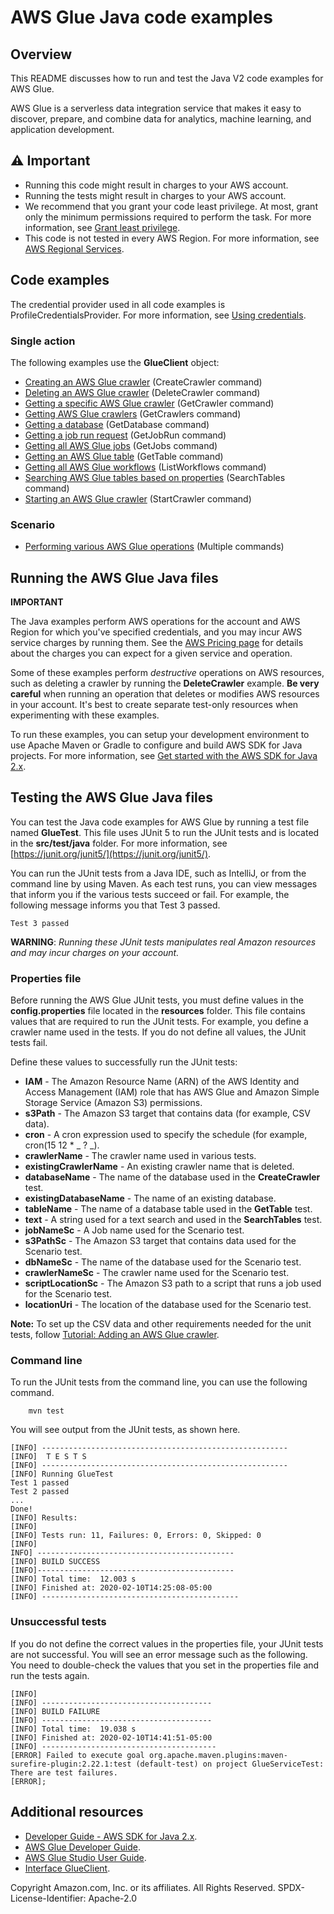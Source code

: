 # AWS Glue Java code examples

## Overview

This README discusses how to run and test the Java V2 code examples for AWS Glue.

AWS Glue is a serverless data integration service that makes it easy to discover, prepare, and combine data for analytics, machine learning, and application development.

## ⚠️ Important

-   Running this code might result in charges to your AWS account.
-   Running the tests might result in charges to your AWS account.
-   We recommend that you grant your code least privilege. At most, grant only the minimum permissions required to perform the task. For more information, see [Grant least privilege](https://docs.aws.amazon.com/IAM/latest/UserGuide/best-practices.html#grant-least-privilege).
-   This code is not tested in every AWS Region. For more information, see [AWS Regional Services](https://aws.amazon.com/about-aws/global-infrastructure/regional-product-services).

## Code examples

The credential provider used in all code examples is ProfileCredentialsProvider. For more information, see [Using credentials](https://docs.aws.amazon.com/sdk-for-java/latest/developer-guide/credentials.html).

### Single action

The following examples use the **GlueClient** object:

-   [Creating an AWS Glue crawler](https://github.com/picante-io/aws-doc-sdk-examples/blob/main/javav2/example_code/glue/src/main/java/com/example/glue/CreateCrawler.java) (CreateCrawler command)
-   [Deleting an AWS Glue crawler](https://github.com/picante-io/aws-doc-sdk-examples/blob/main/javav2/example_code/glue/src/main/java/com/example/glue/DeleteCrawler.java) (DeleteCrawler command)
-   [Getting a specific AWS Glue crawler](https://github.com/picante-io/aws-doc-sdk-examples/blob/main/javav2/example_code/glue/src/main/java/com/example/glue/GetCrawler.java) (GetCrawler command)
-   [Getting AWS Glue crawlers](https://github.com/picante-io/aws-doc-sdk-examples/blob/main/javav2/example_code/glue/src/main/java/com/example/glue/GetCrawlers.java) (GetCrawlers command)
-   [Getting a database](https://github.com/picante-io/aws-doc-sdk-examples/blob/main/javav2/example_code/glue/src/main/java/com/example/glue/GetDatabase.java) (GetDatabase command)
-   [Getting a job run request](https://github.com/picante-io/aws-doc-sdk-examples/blob/main/javav2/example_code/glue/src/main/java/com/example/glue/GetJobRun.java) (GetJobRun command)
-   [Getting all AWS Glue jobs](https://github.com/picante-io/aws-doc-sdk-examples/blob/main/javav2/example_code/glue/src/main/java/com/example/glue/GetJobs.java) (GetJobs command)
-   [Getting an AWS Glue table](https://github.com/picante-io/aws-doc-sdk-examples/blob/main/javav2/example_code/glue/src/main/java/com/example/glue/GetTable.java) (GetTable command)
-   [Getting all AWS Glue workflows](https://github.com/picante-io/aws-doc-sdk-examples/blob/main/javav2/example_code/glue/src/main/java/com/example/glue/ListWorkflows.java) (ListWorkflows command)
-   [Searching AWS Glue tables based on properties](https://github.com/picante-io/aws-doc-sdk-examples/blob/main/javav2/example_code/glue/src/main/java/com/example/glue/SearchTables.java) (SearchTables command)
-   [Starting an AWS Glue crawler](https://github.com/picante-io/aws-doc-sdk-examples/blob/main/javav2/example_code/glue/src/main/java/com/example/glue/StartCrawler.java) (StartCrawler command)

### Scenario

-   [Performing various AWS Glue operations](https://github.com/picante-io/aws-doc-sdk-examples/blob/main/javav2/example_code/glue/src/main/java/com/example/glue/GlueScenario.java) (Multiple commands)

## Running the AWS Glue Java files

**IMPORTANT**

The Java examples perform AWS operations for the account and AWS Region for which you've specified credentials, and you may incur AWS service charges by running them. See the [AWS Pricing page](https://aws.amazon.com/pricing/) for details about the charges you can expect for a given service and operation.

Some of these examples perform _destructive_ operations on AWS resources, such as deleting a crawler by running the **DeleteCrawler** example. **Be very careful** when running an operation that deletes or modifies AWS resources in your account. It's best to create separate test-only resources when experimenting with these examples.

To run these examples, you can setup your development environment to use Apache Maven or Gradle to configure and build AWS SDK for Java projects. For more information,
see [Get started with the AWS SDK for Java 2.x](https://docs.aws.amazon.com/sdk-for-java/latest/developer-guide/get-started.html).

## Testing the AWS Glue Java files

You can test the Java code examples for AWS Glue by running a test file named **GlueTest**. This file uses JUnit 5 to run the JUnit tests and is located in the **src/test/java** folder. For more information, see [https://junit.org/junit5/](https://junit.org/junit5/).

You can run the JUnit tests from a Java IDE, such as IntelliJ, or from the command line by using Maven. As each test runs, you can view messages that inform you if the various tests succeed or fail. For example, the following message informs you that Test 3 passed.

    Test 3 passed

**WARNING**: _Running these JUnit tests manipulates real Amazon resources and may incur charges on your account._

### Properties file

Before running the AWS Glue JUnit tests, you must define values in the **config.properties** file located in the **resources** folder. This file contains values that are required to run the JUnit tests. For example, you define a crawler name used in the tests. If you do not define all values, the JUnit tests fail.

Define these values to successfully run the JUnit tests:

-   **IAM** - The Amazon Resource Name (ARN) of the AWS Identity and Access Management (IAM) role that has AWS Glue and Amazon Simple Storage Service (Amazon S3) permissions.
-   **s3Path** - The Amazon S3 target that contains data (for example, CSV data).
-   **cron** - A cron expression used to specify the schedule (for example, cron(15 12 \* _ ? _).
-   **crawlerName** - The crawler name used in various tests.
-   **existingCrawlerName** - An existing crawler name that is deleted.
-   **databaseName** - The name of the database used in the **CreateCrawler** test.
-   **existingDatabaseName** - The name of an existing database.
-   **tableName** - The name of a database table used in the **GetTable** test.
-   **text** - A string used for a text search and used in the **SearchTables** test.
-   **jobNameSc** - A Job name used for the Scenario test.
-   **s3PathSc** - The Amazon S3 target that contains data used for the Scenario test.
-   **dbNameSc** - The name of the database used for the Scenario test.
-   **crawlerNameSc** - The crawler name used for the Scenario test.
-   **scriptLocationSc** - The Amazon S3 path to a script that runs a job used for the Scenario test.
-   **locationUri** - The location of the database used for the Scenario test.

**Note:** To set up the CSV data and other requirements needed for the unit tests, follow [Tutorial: Adding an AWS Glue crawler](https://docs.aws.amazon.com/glue/latest/ug/tutorial-add-crawler.html).

### Command line

To run the JUnit tests from the command line, you can use the following command.

    	mvn test

You will see output from the JUnit tests, as shown here.

    [INFO] -------------------------------------------------------
    [INFO]  T E S T S
    [INFO] -------------------------------------------------------
    [INFO] Running GlueTest
    Test 1 passed
    Test 2 passed
    ...
    Done!
    [INFO] Results:
    [INFO]
    [INFO] Tests run: 11, Failures: 0, Errors: 0, Skipped: 0
    [INFO]
    INFO] --------------------------------------------
    [INFO] BUILD SUCCESS
    [INFO]--------------------------------------------
    [INFO] Total time:  12.003 s
    [INFO] Finished at: 2020-02-10T14:25:08-05:00
    [INFO] --------------------------------------------

### Unsuccessful tests

If you do not define the correct values in the properties file, your JUnit tests are not successful. You will see an error message such as the following. You need to double-check the values that you set in the properties file and run the tests again.

    [INFO]
    [INFO] --------------------------------------
    [INFO] BUILD FAILURE
    [INFO] --------------------------------------
    [INFO] Total time:  19.038 s
    [INFO] Finished at: 2020-02-10T14:41:51-05:00
    [INFO] ---------------------------------------
    [ERROR] Failed to execute goal org.apache.maven.plugins:maven-surefire-plugin:2.22.1:test (default-test) on project GlueServiceTest:  There are test failures.
    [ERROR];

## Additional resources

-   [Developer Guide - AWS SDK for Java 2.x](https://docs.aws.amazon.com/sdk-for-java/latest/developer-guide/get-started.html).
-   [AWS Glue Developer Guide](https://docs.aws.amazon.com/glue/latest/dg/what-is-glue.html).
-   [AWS Glue Studio User Guide](https://docs.aws.amazon.com/glue/latest/ug/notebooks-chapter.html).
-   [Interface GlueClient](https://sdk.amazonaws.com/java/api/latest/software/amazon/awssdk/services/glue/GlueClient.html).

Copyright Amazon.com, Inc. or its affiliates. All Rights Reserved. SPDX-License-Identifier: Apache-2.0

